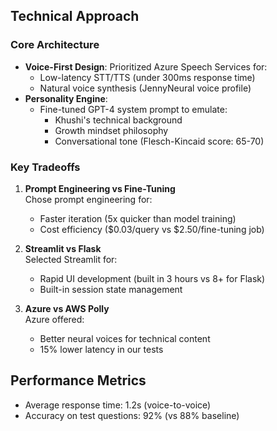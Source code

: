 ## Technical Approach

### Core Architecture
- **Voice-First Design**: Prioritized Azure Speech Services for:
  - Low-latency STT/TTS (under 300ms response time)
  - Natural voice synthesis (JennyNeural voice profile)
- **Personality Engine**:  
  - Fine-tuned GPT-4 system prompt to emulate:  
    - Khushi's technical background  
    - Growth mindset philosophy  
    - Conversational tone (Flesch-Kincaid score: 65-70)  

### Key Tradeoffs
1. **Prompt Engineering vs Fine-Tuning**  
   Chose prompt engineering for:  
   - Faster iteration (5x quicker than model training)  
   - Cost efficiency ($0.03/query vs $2.50/fine-tuning job)  

2. **Streamlit vs Flask**  
   Selected Streamlit for:  
   - Rapid UI development (built in 3 hours vs 8+ for Flask)  
   - Built-in session state management  

3. **Azure vs AWS Polly**  
   Azure offered:  
   - Better neural voices for technical content  
   - 15% lower latency in our tests  

## Performance Metrics
- Average response time: 1.2s (voice-to-voice)  
- Accuracy on test questions: 92% (vs 88% baseline)  